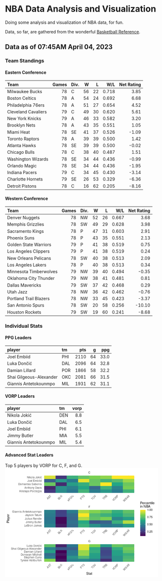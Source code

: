 # NBA Data Analysis and Visualization

Doing some analysis and visualization of NBA data, for fun.

Data, so far, are gathered from the wonderful [Basketball
Reference](https://www.basketball-reference.com/).

## Data as of 07:45AM April 04, 2023

### Team Standings

#### Eastern Conference

| Team                | Games | Div. |   W |   L |   W/L | Net Rating |
|:--------------------|------:|:-----|----:|----:|------:|-----------:|
| Milwaukee Bucks     |    78 | C    |  56 |  22 | 0.718 |       3.85 |
| Boston Celtics      |    78 | A    |  54 |  24 | 0.692 |       6.68 |
| Philadelphia 76ers  |    78 | A    |  51 |  27 | 0.654 |       4.52 |
| Cleveland Cavaliers |    79 | C    |  49 |  30 | 0.620 |       5.61 |
| New York Knicks     |    79 | A    |  46 |  33 | 0.582 |       3.20 |
| Brooklyn Nets       |    78 | A    |  43 |  35 | 0.551 |       1.05 |
| Miami Heat          |    78 | SE   |  41 |  37 | 0.526 |      -1.09 |
| Toronto Raptors     |    78 | A    |  39 |  39 | 0.500 |       1.42 |
| Atlanta Hawks       |    78 | SE   |  39 |  39 | 0.500 |      -0.02 |
| Chicago Bulls       |    78 | C    |  38 |  40 | 0.487 |       1.51 |
| Washington Wizards  |    78 | SE   |  34 |  44 | 0.436 |      -0.99 |
| Orlando Magic       |    78 | SE   |  34 |  44 | 0.436 |      -1.95 |
| Indiana Pacers      |    79 | C    |  34 |  45 | 0.430 |      -3.14 |
| Charlotte Hornets   |    79 | SE   |  26 |  53 | 0.329 |      -6.36 |
| Detroit Pistons     |    78 | C    |  16 |  62 | 0.205 |      -8.16 |

#### Western Conference

| Team                   | Games | Div. |   W |   L |   W/L | Net Rating |
|:-----------------------|------:|:-----|----:|----:|------:|-----------:|
| Denver Nuggets         |    78 | NW   |  52 |  26 | 0.667 |       3.68 |
| Memphis Grizzlies      |    78 | SW   |  49 |  29 | 0.628 |       3.98 |
| Sacramento Kings       |    78 | P    |  47 |  31 | 0.603 |       2.91 |
| Phoenix Suns           |    78 | P    |  43 |  35 | 0.551 |       2.13 |
| Golden State Warriors  |    79 | P    |  41 |  38 | 0.519 |       0.75 |
| Los Angeles Clippers   |    79 | P    |  41 |  38 | 0.519 |       0.24 |
| New Orleans Pelicans   |    78 | SW   |  40 |  38 | 0.513 |       2.09 |
| Los Angeles Lakers     |    78 | P    |  40 |  38 | 0.513 |       0.34 |
| Minnesota Timberwolves |    79 | NW   |  39 |  40 | 0.494 |      -0.35 |
| Oklahoma City Thunder  |    79 | NW   |  38 |  41 | 0.481 |       0.81 |
| Dallas Mavericks       |    79 | SW   |  37 |  42 | 0.468 |       0.29 |
| Utah Jazz              |    78 | NW   |  36 |  42 | 0.462 |      -0.76 |
| Portland Trail Blazers |    78 | NW   |  33 |  45 | 0.423 |      -3.37 |
| San Antonio Spurs      |    78 | SW   |  20 |  58 | 0.256 |     -10.10 |
| Houston Rockets        |    79 | SW   |  19 |  60 | 0.241 |      -8.68 |

### Individual Stats

#### PPG Leaders

| player                  | tm  |  pts |   g |  ppg |
|:------------------------|:----|-----:|----:|-----:|
| Joel Embiid             | PHI | 2110 |  64 | 33.0 |
| Luka Dončić             | DAL | 2096 |  64 | 32.8 |
| Damian Lillard          | POR | 1866 |  58 | 32.2 |
| Shai Gilgeous-Alexander | OKC | 2081 |  66 | 31.5 |
| Giannis Antetokounmpo   | MIL | 1931 |  62 | 31.1 |

#### VORP Leaders

| player                | tm  | vorp |
|:----------------------|:----|-----:|
| Nikola Jokić          | DEN |  8.8 |
| Luka Dončić           | DAL |  6.5 |
| Joel Embiid           | PHI |  6.1 |
| Jimmy Butler          | MIA |  5.5 |
| Giannis Antetokounmpo | MIL |  5.4 |

#### Advanced Stat Leaders

Top 5 players by VORP for C, F, and G.
![](README_files/figure-gfm/README-unnamed-chunk-7-1.png)<!-- -->
